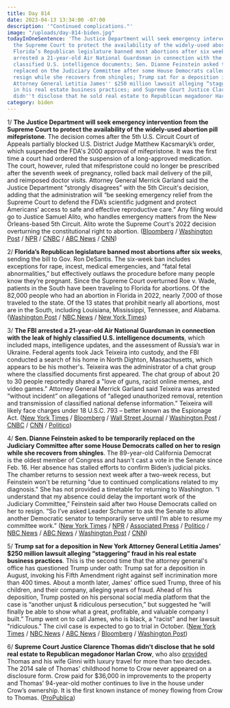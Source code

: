 ```yaml
---
title: Day 814
date: 2023-04-13 13:34:00 -07:00
description: '"Continued complications."'
image: "/uploads/day-814-biden.jpg"
todayInOneSentence: 'The Justice Department will seek emergency intervention from
  the Supreme Court to protect the availability of the widely-used abortion pill mifepristone;
  Florida’s Republican legislature banned most abortions after six weeks; the FBI
  arrested a 21-year-old Air National Guardsman in connection with the leak of highly
  classified U.S. intelligence documents; Sen. Dianne Feinstein asked to be temporarily
  replaced on the Judiciary Committee after some House Democrats called on her to
  resign while she recovers from shingles; Trump sat for a deposition in New York
  Attorney General Letitia James'' $250 million lawsuit alleging “staggering” fraud
  in his real estate business practices; and Supreme Court Justice Clarence Thomas
  didn''t disclose that he sold real estate to Republican megadonor Harlan Crow. '
category: biden
---
```


1/ **The Justice Department will seek emergency intervention from the Supreme Court to protect the availability of the widely-used abortion pill mifepristone**. The decision comes after the 5th U.S. Circuit Court of Appeals partially blocked U.S. District Judge Matthew Kacsmaryk’s order, which suspended the FDA's 2000 approval of mifepristone. It was the first time a court had ordered the suspension of a long-approved medication. The court, however, ruled that mifespristone could no longer be prescribed after the seventh week of pregnancy, rolled back mail delivery of the pill, and reimposed doctor visits. Attorney General Merrick Garland said the Justice Department “strongly disagrees” with the 5th Circuit's decision, adding that the administration will “be seeking emergency relief from the Supreme Court to defend the FDA’s scientific judgment and protect Americans’ access to safe and effective reproductive care.” Any filing would go to Justice Samuel Alito, who handles emergency matters from the New Orleans-based 5th Circuit. Alito wrote the Supreme Court's 2022 decision overturning the constitutional right to abortion. ([Bloomberg](https://www.bloomberg.com/news/articles/2023-04-13/doj-to-ask-supreme-court-to-intervene-in-abortion-pill-case?srnd=premium&sref=MIBMEEoj) / [Washington Post](https://www.washingtonpost.com/politics/2023/04/13/abortion-pill-ruling-mifepristone-fda-approval/) / [NPR](https://www.npr.org/2023/04/13/1169690633/abortion-pill-ruling-supreme-court) / [CNBC](https://www.cnbc.com/2023/04/13/abortion-pill-mifepristone-court-keeps-it-on-market-blocks-mail-delivery.html) / [ABC News](https://abcnews.go.com/Politics/justice-department-abortion-pill-fight-supreme-court-garland/story?id=98558136) / [CNN](https://www.cnn.com/2023/04/13/politics/abortion-pill-mifepristone-appeals-court/index.html))

2/ **Florida’s Republican legislature banned most abortions after six weeks**, sending the bill to Gov. Ron DeSantis. The six-week ban includes exceptions for rape, incest, medical emergencies, and “fatal fetal abnormalities,” but effectively outlaws the procedure before many people know they’re pregnant. Since the Supreme Court overturned Roe v. Wade, patients in the South have been traveling to Florida for abortions. Of the 82,000 people who had an abortion in Florida in 2022, nearly 7,000 of those traveled to the state. Of the 13 states that prohibit nearly all abortions, most are in the South, including Louisiana, Mississippi, Tennessee, and Alabama. ([Washington Post](https://www.washingtonpost.com/politics/2023/04/13/florida-abortion-six-week-ban/) / [NBC News](https://www.nbcnews.com/politics/politics-news/floridas-legislature-passes-6-week-abortion-ban-rcna78988) / [New York Times](https://www.nytimes.com/2023/04/13/us/florida-six-week-abortion-ban.html))

3/ **The FBI arrested a 21-year-old Air National Guardsman in connection with the leak of highly classified U.S. intelligence documents**, which included maps, intelligence updates, and the assessment of Russia’s war in Ukraine. Federal agents took Jack Teixeira into custody, and the FBI conducted a search of his home in North Dighton, Massachusetts, which appears to be his mother's. Teixeira was the administrator of a chat group where the classified documents first appeared. The chat group of about 20 to 30 people reportedly shared a "love of guns, racist online memes, and video games." Attorney General Merrick Garland said Teixeira was arrested “without incident” on allegations of “alleged unauthorized removal, retention and transmission of classified national defense information.” Teixeira will likely face charges under 18 U.S.C. 793 – better known as the Espionage Act. ([New York Times](https://www.nytimes.com/live/2023/04/13/us/documents-leak-pentagon/heres-what-we-know-about-the-inquiry-into-the-leaked-documents?smid=url-share) / [Bloomberg](https://www.bloomberg.com/news/articles/2023-04-13/air-national-guardsman-jack-teixeira-focus-of-us-intelligence-leak?sref=MIBMEEoj) / [Wall Street Journal](https://www.wsj.com/articles/leak-documents-likely-came-from-air-national-guardsman-at-fort-bragg-official-says-dbf48c0a?mod=hp_lead_pos1) / [Washington Post](https://www.washingtonpost.com/national-security/2023/04/13/suspect-pentagon-documents-leak/) / [CNBC](https://www.cnbc.com/2023/04/13/russia-ukraine-live-updates.html) / [CNN](https://www.cnn.com/politics/live-news/pentagon-documents-leak-04-13-23/index.html) / [Politico](https://www.politico.com/news/2023/04/13/fbi-arrest-investigation-suspected-leaker-classified-intelligence-00091928))

4/ **Sen. Dianne Feinstein asked to be temporarily replaced on the Judiciary Committee after some House Democrats called on her to resign while she recovers from shingles**.  The 89-year-old California Democrat is the oldest member of Congress and hasn't cast a vote in the Senate since Feb. 16. Her absence has stalled efforts to confirm Biden’s judicial picks. The chamber returns to session next week after a two-week recess, but Feinstein won't be returning "due to continued complications related to my diagnosis." She has not provided a timetable for returning to Washington. “I understand that my absence could delay the important work of the Judiciary Committee,” Feinstein said after two House Democrats called on her to resign. “So I’ve asked Leader Schumer to ask the Senate to allow another Democratic senator to temporarily serve until I’m able to resume my committee work.” ([New York Times](https://www.nytimes.com/2023/04/12/us/politics/feinstein-senate-judiciary-committee.html) / [NPR](https://www.npr.org/2023/04/13/1169664922/dianne-feinstein-resign-judiciary-committee) / [Associated Press](https://apnews.com/article/dianne-feinstein-senate-resignation-khanna-california-e50d4f459445b0773fbc5f0d58cd022f) / [Politico](https://www.politico.com/news/2023/04/12/dianne-feinstein-condition-senate-return-00091765) / [NBC News](https://www.nbcnews.com/politics/congress/democrats-raise-alarms-feinsteins-absence-stalls-bidens-judicial-picks-rcna79350) / [ABC News](https://abcnews.go.com/Politics/democrats-move-temporarily-replace-feinstein-judiciary-committee-amid/story?id=98559124) / [Washington Post](https://www.washingtonpost.com/politics/2023/04/13/dianne-feinstein-age-health-senate/) / [CNN](https://www.cnn.com/2023/04/12/politics/khanna-feinstein-resign/index.html))

5/ **Trump sat for a deposition in New York Attorney General Letitia James' $250 million lawsuit alleging “staggering” fraud in his real estate business practices**. This is the second time that the attorney general's office has questioned Trump under oath: Trump sat for a deposition in August, invoking his Fifth Amendment right against self incrimination more than 400 times. About a month later, James' office sued Trump, three of his children, and their company, alleging years of fraud. Ahead of his deposition, Trump posted on his personal social media platform that the case is “another unjust & ridiculous persecution,” but suggested he “will finally be able to show what a great, profitable, and valuable company I built.”  Trump went on to call James, who is black, a "racist" and her lawsuit "ridiculous." The civil case is expected to go to trial in October. ([New York Times](https://www.nytimes.com/2023/04/13/nyregion/trump-letitia-james-deposition.html) / [NBC News](https://www.nbcnews.com/politics/donald-trump/trump-deposed-new-york-ags-business-fraud-lawsuit-rcna79318) / [ABC News](https://abcnews.go.com/US/trump-back-new-york-deposition-attorney-generals-250/story?id=98556420) / [Bloomberg](https://www.bloomberg.com/news/articles/2023-04-13/trump-due-in-new-york-for-fresh-deposition-in-ag-s-fraud-suit?sref=MIBMEEoj) / [Washington Post](https://www.washingtonpost.com/national-security/2023/04/13/trump-new-york-business-lawsuit/))

6/ **Supreme Court Justice Clarence Thomas didn't disclose that he sold real estate to Republican megadonor Harlan Crow**, who also [provided](https://whatthefuckjusthappenedtoday.com/2023/04/06/day-807/#1-supreme-court-justice-clarence-tho) Thomas and his wife Ginni with luxury travel for more than two decades. The 2014 sale of Thomas' childhood home to Crow never appeared on a disclosure form. Crow paid for $36,000 in improvements to the property and Thomas’ 94-year-old mother continues to live in the house under Crow’s ownership. It is the first known instance of money flowing from Crow to Thomas. ([ProPublica](https://www.propublica.org/article/clarence-thomas-harlan-crow-real-estate-scotus))